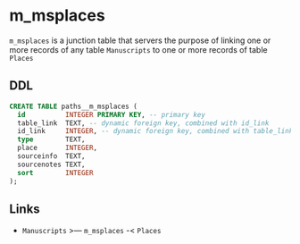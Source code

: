 # m_msplaces

`m_msplaces` is a junction table that servers the purpose of linking one or more records
of any table `Manuscripts` to one or more records of table `Places`

## DDL

```sql
CREATE TABLE paths__m_msplaces (
  id          INTEGER PRIMARY KEY, -- primary key
  table_link  TEXT, -- dynamic foreign key, combined with id_link
  id_link     INTEGER, -- dynamic foreign key, combined with table_link
  type        TEXT,
  place       INTEGER,
  sourceinfo  TEXT,
  sourcenotes TEXT,
  sort        INTEGER
);
```

## Links
- `Manuscripts` >— `m_msplaces` -<  `Places`
